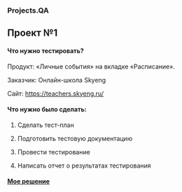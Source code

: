 ### Projects.QA

## Проект №1
#### Что нужно тестировать?
Продукт: «Личные события» на вкладке «Расписание». 

Заказчик: Онлайн-школа Skyeng

Сайт: https://teachers.skyeng.ru/

#### Что нужно было сделать:
1. Сделать тест-план
 
2. Подготовить тестовую документацию
 
3. Провести тестирование
 
4. Написать отчет о результатах тестирования

#### <a href="https://github.com/MarinaEgoshina/Projects.QA/blob/2449f052d30fe1d7282b8b7e16c9b22086bfffe7/%D0%9A%D1%83%D1%80%D1%81%D0%BE%D0%B2%D0%B0%D1%8F%201%2C%202%20(Web%2C%20REST%20API%2C%20Postman).zip" rel="nofollow">Мое решение</a>
